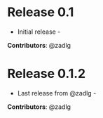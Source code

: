 # Release 0.1

- Initial release -

**Contributors**: @zadlg

# Release 0.1.2

- Last release from @zadlg -

**Contributors**: @zadlg
